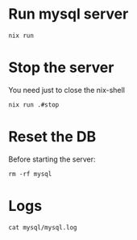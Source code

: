 # Run mysql server

```
nix run
```

# Stop the server

You need just to close the nix-shell

```
nix run .#stop
```

# Reset the DB

Before starting the server:

```
rm -rf mysql
```


# Logs

`cat mysql/mysql.log`


